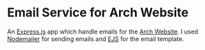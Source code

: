 # Email Service for Arch Website

An [Express.js](https://expressjs.com/) app which handle emails for the [Arch Website](https://github.com/akosklema/arch-frontend-mentor). I used [Nodemailer](https://nodemailer.com/about/) for sending emails and [EJS](https://ejs.co/) for the email template.